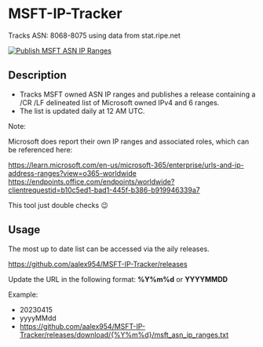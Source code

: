 # MSFT-IP-Tracker
Tracks ASN: 8068-8075 using data from stat.ripe.net

[![Publish MSFT ASN IP Ranges](https://github.com/aalex954/MSFT-IP-Tracker/actions/workflows/build_and_release.yml/badge.svg?branch=master)](https://github.com/aalex954/MSFT-IP-Tracker/actions/workflows/build_and_release.yml)

## Description

- Tracks MSFT owned ASN IP ranges and publishes a release containing a /CR /LF delineated list of Microsoft owned IPv4 and 6 ranges.
- The list is updated daily at 12 AM UTC.

Note:

Microsoft does report their own IP ranges and associated roles, which can be referenced here:

https://learn.microsoft.com/en-us/microsoft-365/enterprise/urls-and-ip-address-ranges?view=o365-worldwide
https://endpoints.office.com/endpoints/worldwide?clientrequestid=b10c5ed1-bad1-445f-b386-b919946339a7


This tool just double checks 😉

## Usage

The most up to date list can be accessed via the aily releases.

https://github.com/aalex954/MSFT-IP-Tracker/releases

Update the URL in the following format: __%Y%m%d__ or __YYYYMMDD__

Example: 

- 20230415 
- yyyyMMdd
- https://github.com/aalex954/MSFT-IP-Tracker/releases/download/{%Y%m%d}/msft_asn_ip_ranges.txt


